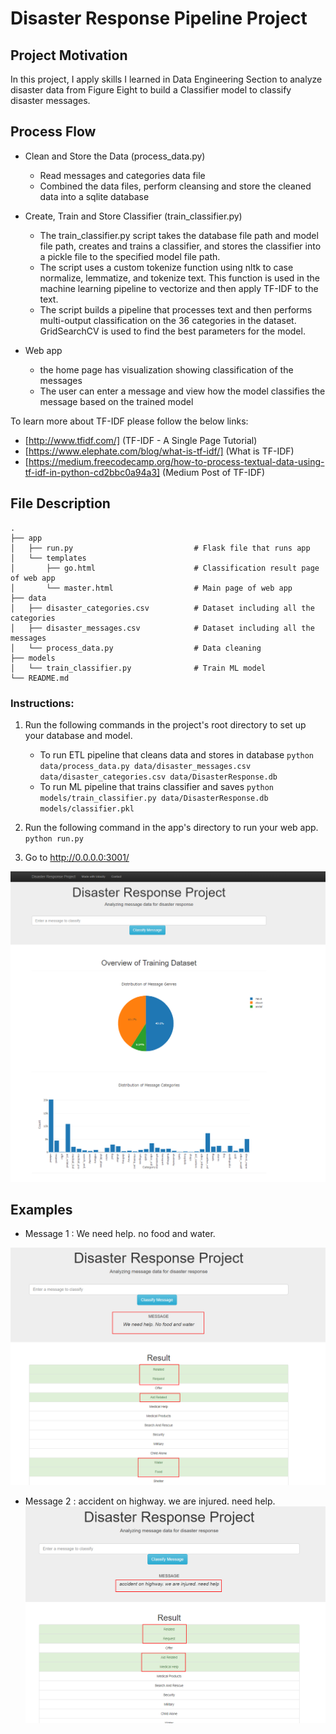 # Disaster Response Pipeline Project

## Project Motivation

In this project, I apply skills I learned in Data Engineering Section to analyze disaster data from Figure Eight to build a Classifier model to classify disaster messages.

## Process Flow
  - Clean and Store the Data (process_data.py)
    - Read messages and categories data file
    - Combined the data files, perform cleansing and store the cleaned data into a sqlite database
  
  - Create, Train and Store Classifier (train_classifier.py)
    - The train_classifier.py script takes the database file path and model file path, creates and trains a classifier, and stores the classifier into a pickle file to the specified model file path.
    - The script uses a custom tokenize function using nltk to case normalize, lemmatize, and tokenize text. This function is used in the machine learning pipeline to vectorize and then apply TF-IDF to the text.
    - The script builds a pipeline that processes text and then performs multi-output classification on the 36 categories in the dataset. GridSearchCV is used to find the best parameters for the model.
  
  - Web app
    - the home page has visualization showing classification of the messages
    - The user can enter a message and view how the model classifies the message based on the trained model

To learn more about TF-IDF please follow the below links:
  - [http://www.tfidf.com/] (TF-IDF - A Single Page Tutorial)
  - [https://www.elephate.com/blog/what-is-tf-idf/] (What is TF-IDF)
  - [https://medium.freecodecamp.org/how-to-process-textual-data-using-tf-idf-in-python-cd2bbc0a94a3] (Medium Post of TF-IDF)

## File Description
    .
    ├── app     
    │   ├── run.py                           # Flask file that runs app
    │   └── templates   
    │       ├── go.html                      # Classification result page of web app
    │       └── master.html                  # Main page of web app    
    ├── data                   
    │   ├── disaster_categories.csv          # Dataset including all the categories  
    │   ├── disaster_messages.csv            # Dataset including all the messages
    │   └── process_data.py                  # Data cleaning
    ├── models
    │   └── train_classifier.py              # Train ML model           
    └── README.md

### Instructions:
1. Run the following commands in the project's root directory to set up your database and model.

    - To run ETL pipeline that cleans data and stores in database
        `python data/process_data.py data/disaster_messages.csv data/disaster_categories.csv data/DisasterResponse.db`
    - To run ML pipeline that trains classifier and saves
        `python models/train_classifier.py data/DisasterResponse.db models/classifier.pkl`

2. Run the following command in the app's directory to run your web app.
    `python run.py`

3. Go to http://0.0.0.0:3001/

![ScreenShot](homepage.png)

## Examples

  - Message 1 : We need help. no food and water.

![Help](help.png)

  - Message 2 : accident on highway. we are injured. need help.
![Medical](medical.png)
